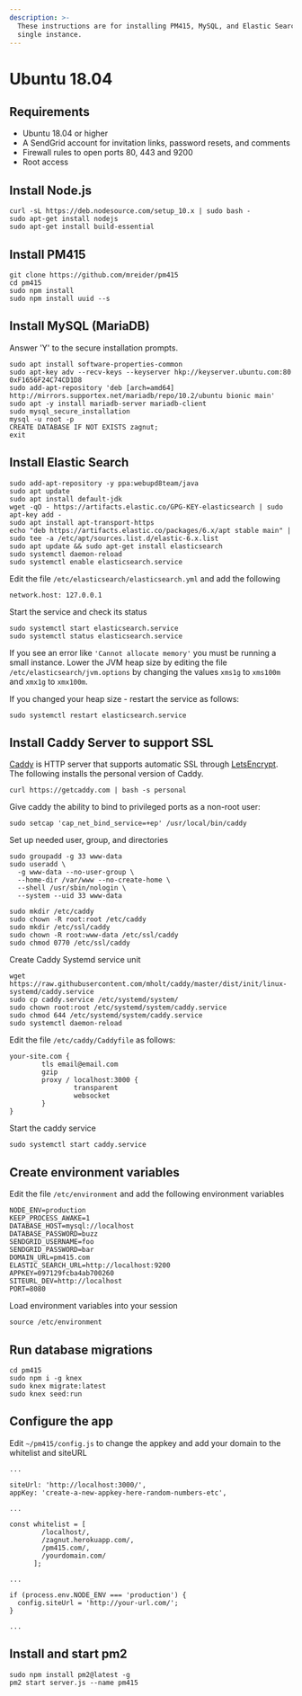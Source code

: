 ```yaml
---
description: >-
  These instructions are for installing PM415, MySQL, and Elastic Search on a
  single instance.
---
```


# Ubuntu 18.04

## Requirements

* Ubuntu 18.04 or higher
* A SendGrid account for invitation links, password resets, and comments
* Firewall rules to open ports 80, 443 and 9200
* Root access

## Install Node.js

```text
curl -sL https://deb.nodesource.com/setup_10.x | sudo bash -
sudo apt-get install nodejs
sudo apt-get install build-essential
```

## Install PM415

```text
git clone https://github.com/mreider/pm415
cd pm415
sudo npm install
sudo npm install uuid --s
```

## Install MySQL \(MariaDB\)

Answer 'Y' to the secure installation prompts.

```text
sudo apt install software-properties-common
sudo apt-key adv --recv-keys --keyserver hkp://keyserver.ubuntu.com:80 0xF1656F24C74CD1D8
sudo add-apt-repository 'deb [arch=amd64] http://mirrors.supportex.net/mariadb/repo/10.2/ubuntu bionic main'
sudo apt -y install mariadb-server mariadb-client
sudo mysql_secure_installation
mysql -u root -p
CREATE DATABASE IF NOT EXISTS zagnut;
exit
```

## Install Elastic Search

```text
sudo add-apt-repository -y ppa:webupd8team/java
sudo apt update
sudo apt install default-jdk
wget -qO - https://artifacts.elastic.co/GPG-KEY-elasticsearch | sudo apt-key add -
sudo apt install apt-transport-https
echo "deb https://artifacts.elastic.co/packages/6.x/apt stable main" | sudo tee -a /etc/apt/sources.list.d/elastic-6.x.list
sudo apt update && sudo apt-get install elasticsearch
sudo systemctl daemon-reload 
sudo systemctl enable elasticsearch.service 
```

Edit the file `/etc/elasticsearch/elasticsearch.yml` and add the following

```text
network.host: 127.0.0.1
```

Start the service and check its status

```text
sudo systemctl start elasticsearch.service
sudo systemctl status elasticsearch.service
```

If you see an error like `'Cannot allocate memory'` you must be running a small instance.  Lower the JVM heap size by editing the file `/etc/elasticsearch/jvm.options` by changing the values `xms1g` to `xms100m` and `xmx1g` to `xmx100m`. 

If you changed your heap size - restart the service as follows:

```text
sudo systemctl restart elasticsearch.service
```

## Install Caddy Server to support SSL

[Caddy](https://caddyserver.com/features) is HTTP server that supports automatic SSL through [LetsEncrypt](https://letsencrypt.org/). The following installs the personal version of Caddy.

```text
curl https://getcaddy.com | bash -s personal
```

Give caddy the ability to bind to privileged ports as a non-root user:

```text
sudo setcap 'cap_net_bind_service=+ep' /usr/local/bin/caddy
```

Set up needed user, group, and directories

```text
sudo groupadd -g 33 www-data
sudo useradd \
  -g www-data --no-user-group \
  --home-dir /var/www --no-create-home \
  --shell /usr/sbin/nologin \
  --system --uid 33 www-data

sudo mkdir /etc/caddy
sudo chown -R root:root /etc/caddy
sudo mkdir /etc/ssl/caddy
sudo chown -R root:www-data /etc/ssl/caddy
sudo chmod 0770 /etc/ssl/caddy
```

Create Caddy Systemd service unit

```text
wget https://raw.githubusercontent.com/mholt/caddy/master/dist/init/linux-systemd/caddy.service
sudo cp caddy.service /etc/systemd/system/
sudo chown root:root /etc/systemd/system/caddy.service
sudo chmod 644 /etc/systemd/system/caddy.service
sudo systemctl daemon-reload
```

Edit the file `/etc/caddy/Caddyfile` as follows:

```text
your-site.com {
        tls email@email.com
        gzip
        proxy / localhost:3000 {
                transparent
                websocket
        }
}
```

Start the caddy service

```text
sudo systemctl start caddy.service
```

## Create environment variables

Edit the file `/etc/environment` and add the following environment variables

```text
NODE_ENV=production
KEEP_PROCESS_AWAKE=1
DATABASE_HOST=mysql://localhost
DATABASE_PASSWORD=buzz
SENDGRID_USERNAME=foo
SENDGRID_PASSWORD=bar
DOMAIN_URL=pm415.com
ELASTIC_SEARCH_URL=http://localhost:9200
APPKEY=097129fcba4ab700260
SITEURL_DEV=http://localhost
PORT=8080
```

Load  environment variables into your session

```text
source /etc/environment
```

## Run database migrations

```text
cd pm415
sudo npm i -g knex
sudo knex migrate:latest
sudo knex seed:run
```

## Configure the app

Edit `~/pm415/config.js` to change the appkey and add your domain to the whitelist and siteURL

```text
...

siteUrl: 'http://localhost:3000/',
appKey: 'create-a-new-appkey-here-random-numbers-etc',

...

const whitelist = [
        /localhost/,
        /zagnut.herokuapp.com/,
        /pm415.com/,
        /yourdomain.com/
      ];

...

if (process.env.NODE_ENV === 'production') {
  config.siteUrl = 'http://your-url.com/';
}

...
```

## Install and start pm2

```text
sudo npm install pm2@latest -g
pm2 start server.js --name pm415
```

